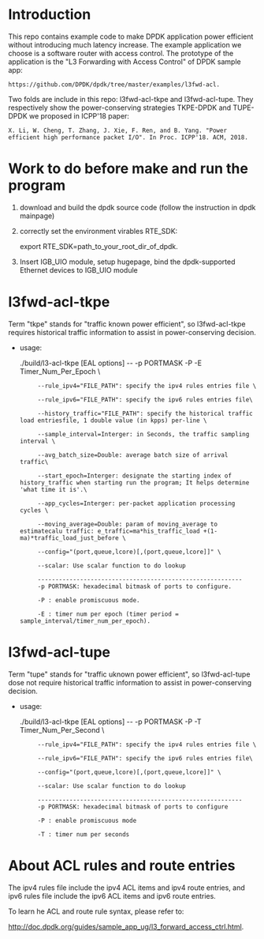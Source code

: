 # Introduction
This repo contains example code to make DPDK application power efficient without introducing much latency increase.
The example application we choose is a software router with access control. The prototype of the application is the
"L3 Forwarding with Access Control" of DPDK sample app:

    https://github.com/DPDK/dpdk/tree/master/examples/l3fwd-acl.

Two folds are include in this repo: l3fwd-acl-tkpe and l3fwd-acl-tupe. They respectively show the  power-conserving
strategies TKPE-DPDK and TUPE-DPDK we proposed in ICPP'18 paper:

    X. Li, W. Cheng, T. Zhang, J. Xie, F. Ren, and B. Yang. "Power efficient high performance packet I/O". In Proc. ICPP'18. ACM, 2018.

# Work to do before make and run the program
1. download and build the dpdk source code (follow the instruction in dpdk mainpage)
2. correctly set the environment virables RTE_SDK:

    export RTE_SDK=path_to_your_root_dir_of_dpdk.

3. Insert IGB_UIO module, setup hugepage, bind the dpdk-supported Ethernet devices to IGB_UIO module

# l3fwd-acl-tkpe
  Term "tkpe" stands for "traffic known power efficient", so l3fwd-acl-tkpe requires historical traffic information to assist in power-conserving decision.
* usage:

    ./build/l3-acl-tkpe [EAL options] -- -p PORTMASK -P  -E Timer_Num_Per_Epoch \
  
           --rule_ipv4="FILE_PATH": specify the ipv4 rules entries file \
           
           --rule_ipv6="FILE_PATH": specify the ipv6 rules entries file\
           
           --history_traffic="FILE_PATH": specify the historical traffic load entriesfile, 1 double value (in kpps) per-line \
           
           --sample_interval=Interger: in Seconds, the traffic sampling interval \
           
           --avg_batch_size=Double: average batch size of arrival traffic\
           
           --start_epoch=Interger: designate the starting index of history_traffic when starting run the program; It helps determine 'what time it is'.\
           
           --app_cycles=Interger: per-packet application processing cycles \
           
           --moving_average=Double: param of moving_average to estimatecalu traffic: e_traffic=ma*his_traffic_load +(1-ma)*traffic_load_just_before \
           
           --config="(port,queue,lcore)[,(port,queue,lcore]]" \
           
           --scalar: Use scalar function to do lookup
           
           ----------------------------------------------------------
           -p PORTMASK: hexadecimal bitmask of ports to configure.
           
           -P : enable promiscuous mode.
           
           -E : timer num per epoch (timer period = sample_interval/timer_num_per_epoch).
           
  
# l3fwd-acl-tupe
Term "tupe" stands for "traffic uknown power efficient", so l3fwd-acl-tupe dose not require historical traffic information to assist in power-conserving decision.
* usage:

    ./build/l3-acl-tkpe [EAL options] -- -p PORTMASK -P  -T Timer_Num_Per_Second \
  
           --rule_ipv4="FILE_PATH": specify the ipv4 rules entries file \
           
           --rule_ipv6="FILE_PATH": specify the ipv6 rules entries file\
                      
           --config="(port,queue,lcore)[,(port,queue,lcore]]" \
           
           --scalar: Use scalar function to do lookup
           
           ----------------------------------------------------------
           -p PORTMASK: hexadecimal bitmask of ports to configure
           
           -P : enable promiscuous mode
           
           -T : timer num per seconds

# About ACL rules and route entries
The ipv4 rules file include the ipv4 ACL items and ipv4 route entries, and ipv6 rules file include the ipv6 ACL items and ipv6 route entries.

To learn he ACL and route rule syntax, please refer to:

   http://doc.dpdk.org/guides/sample_app_ug/l3_forward_access_ctrl.html.

